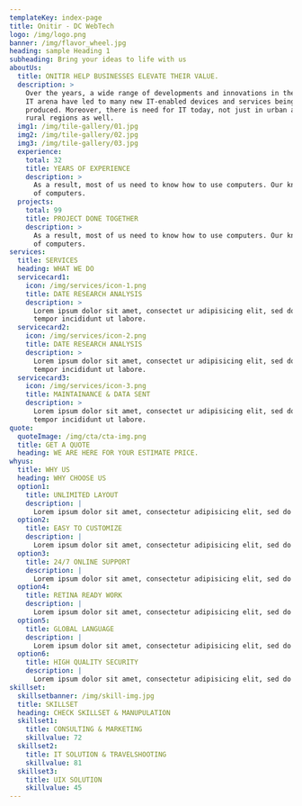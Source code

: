 ```yaml
---
templateKey: index-page
title: Onitir - DC WebTech
logo: /img/logo.png
banner: /img/flavor_wheel.jpg
heading: sample Heading 1
subheading: Bring your ideas to life with us
aboutUs:
  title: ONITIR HELP BUSINESSES ELEVATE THEIR VALUE.
  description: >
    Over the years, a wide range of developments and innovations in the global
    IT arena have led to many new IT-enabled devices and services being
    produced. Moreover, there is need for IT today, not just in urban areas but
    rural regions as well.
  img1: /img/tile-gallery/01.jpg
  img2: /img/tile-gallery/02.jpg
  img3: /img/tile-gallery/03.jpg
  experience:
    total: 32
    title: YEARS OF EXPERIENCE
    description: >
      As a result, most of us need to know how to use computers. Our knowledge
      of computers.
  projects:
    total: 99
    title: PROJECT DONE TOGETHER
    description: >
      As a result, most of us need to know how to use computers. Our knowledge
      of computers.
services:
  title: SERVICES
  heading: WHAT WE DO
  servicecard1:
    icon: /img/services/icon-1.png
    title: DATE RESEARCH ANALYSIS
    description: >
      Lorem ipsum dolor sit amet, consectet ur adipisicing elit, sed do eiusmod
      tempor incididunt ut labore.
  servicecard2:
    icon: /img/services/icon-2.png
    title: DATE RESEARCH ANALYSIS
    description: >
      Lorem ipsum dolor sit amet, consectet ur adipisicing elit, sed do eiusmod
      tempor incididunt ut labore.
  servicecard3:
    icon: /img/services/icon-3.png
    title: MAINTAINANCE & DATA SENT
    description: >
      Lorem ipsum dolor sit amet, consectet ur adipisicing elit, sed do eiusmod
      tempor incididunt ut labore.
quote:
  quoteImage: /img/cta/cta-img.png
  title: GET A QUOTE
  heading: WE ARE HERE FOR YOUR ESTIMATE PRICE.
whyus:
  title: WHY US
  heading: WHY CHOOSE US
  option1:
    title: UNLIMITED LAYOUT
    description: |
      Lorem ipsum dolor sit amet, consectetur adipisicing elit, sed do eiusmod.
  option2:
    title: EASY TO CUSTOMIZE
    description: |
      Lorem ipsum dolor sit amet, consectetur adipisicing elit, sed do eiusmod.
  option3:
    title: 24/7 ONLINE SUPPORT
    description: |
      Lorem ipsum dolor sit amet, consectetur adipisicing elit, sed do eiusmod.
  option4:
    title: RETINA READY WORK
    description: |
      Lorem ipsum dolor sit amet, consectetur adipisicing elit, sed do eiusmod.
  option5:
    title: GLOBAL LANGUAGE
    description: |
      Lorem ipsum dolor sit amet, consectetur adipisicing elit, sed do eiusmod.
  option6:
    title: HIGH QUALITY SECURITY
    description: |
      Lorem ipsum dolor sit amet, consectetur adipisicing elit, sed do eiusmod.
skillset:
  skillsetbanner: /img/skill-img.jpg
  title: SKILLSET
  heading: CHECK SKILLSET & MANUPULATION
  skillset1:
    title: CONSULTING & MARKETING
    skillvalue: 72
  skillset2:
    title: IT SOLUTION & TRAVELSHOOTING
    skillvalue: 81
  skillset3:
    title: UIX SOLUTION
    skillvalue: 45
---
```

